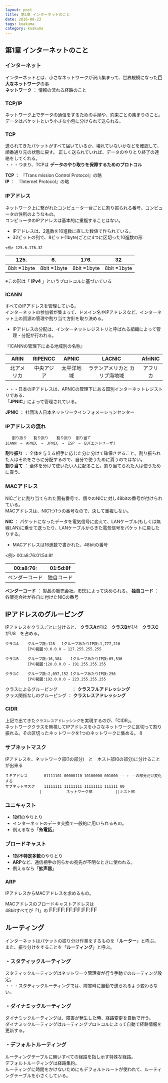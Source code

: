 ```yaml
---
layout: post
title: 第1章 インターネットのこと
date: 2016-08-23
tags: koakuma
category: koakuma
---
```


## 第1章 インターネットのこと

### インターネット

インターネットとは、小さなネットワークが沢山集まって、世界規模になった**巨大なネットワーク**の事  
 **ネットワーク** ： 情報の流れる経路のこと  

### TCP/IP
ネットワーク上でデータの通信をするための手順や、約束ごとの集まりのこと。  
データはパケットという小さな小包に分けられて送られる。  

### TCP
送られてきたパケットがすべて届いているか、壊れていないかなどを確認して、順番通り元の状態に戻す。
正しく送られていれば、データのやりとり終了の連絡をしてくれる。  
・・・つまり、TCPは **データのやり取りを保障するためのプロトコル**

**TCP** ： 『Trans mission Control Protocol』の略  
**IP** ：　『Internet Protocol』の略  

### IPアドレス
ネットワーク上に繋がれたコンピュータ一台ごとに割り振られる番号。コンピュータの住所のようなもの。  
コンピュータのIPアドレスは基本的に重複することはない。  

- IPアドレスは、2進数を10進数に直した数値で作られている。  
- 32ビットの列で、8ビット(1byte)ごとに4つに区切った10進数の形  

```
<例> 125.6.176.32
```
125.|6.|176.|32
:---:|:---:|:---:|:---:
8bit  =1byte|8bit  =1byte|8bit  =1byte|8bit  =1byte
※この形は「 **IPv4** 」というプロトコルに基づいている


### ICANN
すべてのIPアドレスを管理している。  
インターネットの参加者が集まって、ドメイン名やIPアドレスなど、インターネット上の資源の管理や割り当て方針を取り決める。
- IPアドレスの分配は、インターネットレジストリと呼ばれる組織によって管理・分配が行われる。


『ICANNの管理下にある地域別の名称』

|ARIN|RIPENCC|APNIC|LACNIC|AfriNIC|
|:---:|:----:|:---:|:----:|:-----:|
|北アメリカ|中央アジア|太平洋地域|ラテンアメリカと  カリブ海地域|アフリカ|

・・・日本のIPアドレスは、APNICの管理下にある国別インターネットレジストリである、  
 「**JPNIC**」によって管理されている。  

**JPNIC** ： 社団法人日本ネットワークインフォメーションセンター  

### IPアドレスの流れ  
```
   割り振り   割り振り　  割り振り  割り当て
ICANN　⇒　APNIC　⇒　JPNIC　⇒　ISP　⇒　EU(エンドユーザ)
```
**割り振り** ： 全体を与える相手に応じた分に分けて確保させること。割り振られた人はそれをさらに分配するので、自分で使うために貰うのではない。  
**割り当て** ： 全体を分けて使いたい人に配ること。割り当てられた人は使うために貰う。  


### MACアドレス
NICごとに割り当てられた固有番号で、個々のNICに対し48bitの番号が付けられている。  
MACアドレスは、NIC1つ1つの番号なので、決して重複しない。  

**NIC** ： パケットになったデータを電気信号に変えて、LANケーブル(もしくは無線LAN)に乗せて送ったり、LANケーブルからきた電気信号をパケットに戻したりする。  

- MACアドレスは16進数で書かれた、48bitの番号  

<例> 00:a8:76:01:5d:8f  


|00:a8:76:|01:5d:8f|
|:-------:|:------:|
|ベンダーコード|独自コード|

**ベンダーコード** ： 製品の販売会社。IEEEによって決められる。
**独自コード** ： 各販売会社が各自に付けたNICの番号


## IPアドレスのグルーピング  

IPアドレスをクラスごとに分けると、
**クラスA**が1/2　**クラスB**が1/4　**クラスC**が1/8　を占める。  

```
クラスA	グループ数:128	1グループあたりIP数:1,777,216
　　　 	IPの範囲:0.0.0.0 ~ 127.255.255.255
```
```
クラスB	グループ数:16,384	1グループあたりIP数:65,536
　　　 	IPの範囲:128.0.0.0 ~ 191.255.255.255
```
```
クラスC	グループ数:2,097,152	1グループあたりIP数:256
　　　 	IPの範囲:192.0.0.0 ~ 223.255.255.255
```

クラスによるグルーピング　　　 ： **クラスフルアドレッシング**  
クラス関係なしのグルーピング ： **クラスレスアドレッシング**

### CIDR

上記で出てきた`クラスレスアドレッシング`を実現するのが、「CIDR」。  
ネットワーククラスを無視してIPアドレスを小さなネットワークに区切って割り振れる。その区切ったネットワークを1つのネットワークに集める。  ß

### サブネットマスク
IPアドレスを、ネットワーク部(1の部分)　と　ホスト部(0の部分)に分けることが出来る

```
ＩＰアドレス　　	01111101 00000110 10100000 001000 -- ← --の部分だけ変化する
サブネットマスク	11111111 11111111 11111111 111111 00
	　　　　　	|           ネットワーク部　　       ||ホスト部
```

### ユニキャスト
- **1対1**のやりとり
- インターネットのデータ交換で一般的に用いられるもの。
 - 例えるなら「**糸電話**」

### ブロードキャスト
- **1対不特定多数**のやりとり
- **ARP**など、通信相手の何らかの宛先が不明なときに使われる。
 - 例えるなら「**拡声器**」

### ARP
IPアドレスからMACアドレスを求めるもの。


MACアドレスのブロードキャストアドレスは  
48bitすべてが「1」の
<font size="4"> FF:FF:FF:FF:FF:FF</font>


## ルーティング  

インターネットはパケットの振り分け作業をするものを「**ルーター**」と呼ぶ。  
また、振り分けをすることを「**ルーティング**」と呼ぶ。  

### ・スタティックルーティング  

スタティックルーティングはネットワーク管理者が行う手動でのルーティング設定。  
・・・スタティックルーティングでは、障害時に自動で送られるよう変わらない。  

### ・ダイナミックルーティング  

ダイナミックルーティングは、障害が発生した時、経路変更を自動で行う。  
ダイナミックルーティングはルーティングプロトコルによって自動で経路情報を更新する。  

### ・デフォルトルーティング  

ルーティングテーブルに無いすべての経路を指し示す特殊な経路。  
デフォルトルーティングは経路集約。  
ルーティングに時間をかけないためにもデフォルトルートが使われて、ルーティングテーブルを小さくしている。  
